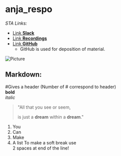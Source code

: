 # anja_respo
_STA Links:_

* [Link **Slack**](https://app.slack.com/client/T02CJQR7E8N/C02CARBL5SB/thread/C02CARBL5SB-1632234586.001400)
* [Link **Recordings**](https://tube.switch.ch/channels/RWOtNGIrWT)
* [Link **GitHub**](https://github.com/sta426hs2021/material)
  * GitHub is used for deposition of material.


![Picture](https://hddesktopwallpapers.in/wp-content/uploads/2015/09/chipmunk-picture.jpg)

## Markdown:
#Gives a header (Number of # correspond to header)  
**bold**  
_italic_
> "All that you see or seem,
>
>is just a **dream** within a **dream**."
1. You 
2. Can
3. Make 
4. A list
To make a soft break use  
2 spaces at end of the line!